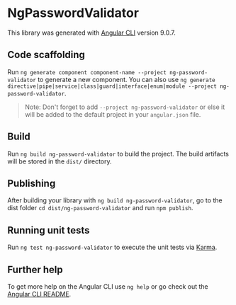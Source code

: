 # NgPasswordValidator

This library was generated with [Angular CLI](https://github.com/angular/angular-cli) version 9.0.7.

## Code scaffolding

Run `ng generate component component-name --project ng-password-validator` to generate a new component. You can also use `ng generate directive|pipe|service|class|guard|interface|enum|module --project ng-password-validator`.
> Note: Don't forget to add `--project ng-password-validator` or else it will be added to the default project in your `angular.json` file. 

## Build

Run `ng build ng-password-validator` to build the project. The build artifacts will be stored in the `dist/` directory.

## Publishing

After building your library with `ng build ng-password-validator`, go to the dist folder `cd dist/ng-password-validator` and run `npm publish`.

## Running unit tests

Run `ng test ng-password-validator` to execute the unit tests via [Karma](https://karma-runner.github.io).

## Further help

To get more help on the Angular CLI use `ng help` or go check out the [Angular CLI README](https://github.com/angular/angular-cli/blob/master/README.md).
